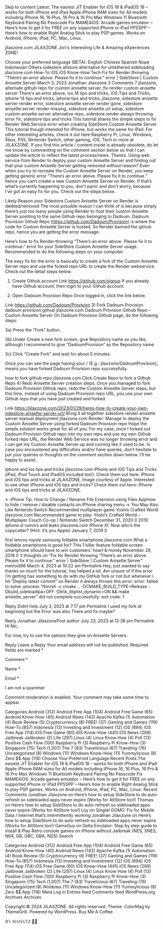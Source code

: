 Skip to content
Latest: 
The easiest JIT Enabler for iOS 18 & iPadOS 18 – works for both iPhone and iPad
Apple iPhone RAM sizes for All models including iPhone 16, 16 Plus, 16 Pro & 16 Pro Max
Windows 11 Bluetooth Keyboard Pairing No Passcode Fix
MAME4iOS: Arcade games emulator – Here’s how to get it for FREE on any supported iPhone or iPad
PPSSPP – Here’s how to enable Right Analog Stick to play PSP games. Works on Android, iPhone, iPad, PC, Mac, Linux.
  
jilaxzone.com
JILAXZONE
Jon's Interesting Life & Amazing eXperiences ZONE!

Choose your preferred language (BETA):
English Chinese Spanish Nope Indonesian Others
sidestore altstore alternative for untethered sideloading jilaxzone.com
How-To iOS iOS Know-How Tech 
Fix for Render throwing “There’s an error above. Please fix it to continue.” error | SideStore | Custom Anisette Server
 March 3, 2023  Jonathan Jilaxzone  3 Comments 7 jilaxzone, alternate github repo for custom anisette server, fix render custom anisette server There's an error above, ios 16 tips and tricks, iOS Tips and Tricks, iphone 14 tips and tricks, iphone tips and tricks, jilaxzone, sidestore anisette server render error, sidestore anisette server render gone, sidestore anisette server render missing, sidestore anisette url setup, sidestore custom anisette server alternative repo, sidestore render always throwing error fix, sidestore tips and tricks
This tutorial shares the simple steps to fix Render Web Service error when creating SideStore Custom Anisette Server.
This tutorial though intended for iPhone, but works the same for iPad.
For other interesting articles, check it out here Raspberry Pi, Linux, Windows, Xbox, PS5, Nintendo Switch, other gaming, iOS, Tech or more at JILAXZONE.
If you find this article / content inside is already obsolete, do let me know by commenting on the comment section below so that I can update the article to reflect the latest process/news. Thanks.
Using web service from Render to deploy your custom Anisette Server and finding out that your custom Anisette Server getting removed without reason?
Even when you try to recreate the Custom Anisette Server on Render, you keep getting generic error “There’s an error above. Please fix it to continue.” hence you can’t create a new Custom Anisette Server on Render. If that’s what’s currently happening to you, don’t panic and don’t worry, because I’ve got an easy fix for you. Check out the steps below.

Likely Reason your Sidestore Custom Anisette Server on Render is deleted/removed
The most possible reason I can think of is because simply there’s just too many people using Render to host their custom Anisette Server pointing to the same Github repo belonging to Dadoum. Dadoum Provision Github Repo (https://github.com/Dadoum/Provision) is where the code for Custom Anisette Server is hosted.
So Render banned the github repo, hence you are getting the error message.

Here’s how to fix Render throwing “There’s an error above. Please fix it to continue.” error for your SideStore Custom Anisette Server usage.
Recommended to do the following steps on your computer.

The easy fix for the error is basically to create a fork of the Custom Anisette Server repo and use the forked repo URL to create the Render webservice. Check out the detail steps below.

1) Create Github account
Link	https://github.com/signup
If you already have Github account, then login to your Github account.

2) Open Dadoum Provision Repo
Once logged in, click the link below.

Link	https://github.com/Dadoum/Provision
3) Fork Dadoum Provision
dadoum provision github jilaxzone.com
Dadoum Provision Github Repo – Custom Anisette Server
On Dadoum Provision Github page, do the following steps:

3a) Press the “Fork” button.

3b) Under Create a new fork screen, give Repository name as you like, although I recommend to give “DadoumProvision” as the Repository name.

3c) Click “Create Fork” and wait for about 5 minutes.

Once you can see the page having your / (E.g.: jilaxzone/DadoumProvision), means you have forked Dadoum Provision repo successfully.

how to fork github repo jilaxzone.com
Click Create Repo to fork a Github Repo
4) Redo Anisette Server creation steps.
Once you managed to fork Dadoum Provision Github repo, redo the Custom Anisette Server steps, but this time, instead of using Dadoum Provision repo URL, you use your own Github repo that you have just created and forked.

Link	https://jilaxzone.com/2023/01/29/heres-how-to-create-your-own-sidestore-anisette-server-url/
Bring it all together
sidestore render anisette server manual deployment jilaxzone.com
Render: Manage to deploy the Custom Anisette Server using forked Dadoum Provision repo
Hope the simple solution works great for all of you. For my case, once I forked out Dadoum Provision Github repo into my own repo and use my own Github forked repo URL, the Render Web Service was no longer throwing error and I can get my Custom Anisette Server up and running like it used to be. In case you encountered any difficulties and/or have queries, don’t hesitate to put your queries or thoughts on the comment section down below. I’ll be happy to assist.

iphone and ios tips and tricks jilaxzone.com
iPhone and iOS Tips and Tricks (iPad, iPod Touch and iPadOS included too!). Check them out here: iPhone and iOS tips and tricks at JILAXZONE. Image courtesy of Apple.
Interested to see other iPhone and iOS tips and tricks? Check them out here: iPhone and iOS tips and tricks at JILAXZONE.


← iPhone Tip: How to Change / Rename File Extension using Files AppHow to hide / remove / disable contacts on iPhone sharing menu →
You May Also Like
Nintendo Switch Recommended multiplayer game Yoshis Crafted World jilaxzone.com
Recommended game to play: Yoshi’s Crafted World – Multiplayer Couch Co-op | Nintendo Switch
 December 31, 2020 0
2019 iphone xi rumors and leaks jilaxzone.com
iPhone XI: Now who’s the copycatter? (Hint: it’s you Apple)
 January 7, 2019 0

first lenovo royole samsung foldable smartphone jilaxzone.com
What a foldable smartphone is good for? This 1 killer feature foldable screen smartphone should have to win customers’ heart & money
 November 29, 2018 0
3 thoughts on “Fix for Render throwing “There’s an error above. Please fix it to continue.” error | SideStore | Custom Anisette Server”
metroid98
March 4, 2023 at 10:22 am
Permalink
Hey, just wanted to say thanks so much for the tutorial, has helped a lot. Am unsure of if the error i’m getting has something to do with my GitHub fork or not but whenever i hit “Deploy latest commit” on Render it always throws this error: error: failed to solve: process “/bin/sh -c cmake .. -DCMAKE_BUILD_TYPE=Release -Dbuild_sideloadipa=OFF -Dlink_libplist_dynamic=ON && make anisette_server” did not complete successfully: exit code: 1

Reply
Didnt help
July 3, 2023 at 7:17 pm
Permalink
I used my fork at beginning but the Error was also There and fix maybe?

Reply
Jonathan JilaxzonePost author
July 23, 2023 at 12:38 pm
Permalink
Hi Nic,

For now, try to use the options they give on Anisette Servers.

Reply
Leave a Reply
Your email address will not be published. Required fields are marked *

Comment *

Name *

Email *

I am not a spammer

Comment moderation is enabled. Your comment may take some time to appear.

Categories
Android (312)
Android Free App (104)
Android Free Game (65)
Android Know-How (40)
Android News (142)
Apache Kafka (1)
Automation (4)
Book Review (5)
Cryptocurrency (8)
FREE! (37)
Gaming and Games (119)
How-To (857)
Indonesia (13)
Investing and Investment (12)
iOS (694)
iOS Free App (114)
iOS Free Game (60)
iOS Know-How (441)
iOS News (268)
Jailbreak Jailbroken (2)
Life (297)
Linux (4)
Linux Know How (4)
Poll (13)
Positive Cash Flow (100)
Raspberry Pi (3)
Raspberry Pi Know-How (3)
Singapore (75)
Tech (1,007)
The 7 (83)
Travelicious (67)
Traveling (76)
Uncategorized (8)
Windows (11)
Windows Know-How (11)
Yummylicious (8)
Zero $$ App (118)
Choose Your Preferred Language
Recent Posts
The easiest JIT Enabler for iOS 18 & iPadOS 18 – works for both iPhone and iPad
Apple iPhone RAM sizes for All models including iPhone 16, 16 Plus, 16 Pro & 16 Pro Max
Windows 11 Bluetooth Keyboard Pairing No Passcode Fix
MAME4iOS: Arcade games emulator – Here’s how to get it for FREE on any supported iPhone or iPad
PPSSPP – Here’s how to enable Right Analog Stick to play PSP games. Works on Android, iPhone, iPad, PC, Mac, Linux.
Recent Comments
Jonathan Jilaxzone on Here’s how to setup SideStore to do auto-refresh so sideloaded apps never expire (Works for AltStore too!)
Thomas on Here’s how to setup SideStore to do auto-refresh so sideloaded apps never expire (Works for AltStore too!)
Loy on Singtel GOMO: Fix for Mobile Data / Internet that’s intermittently working
Jonathan Jilaxzone on Here’s how to setup SideStore to do auto-refresh so sideloaded apps never expire (Works for AltStore too!)
GameGuy on Delta Emulator: Step by step guide to install & Play Retro console games on iPhone without Jailbreak (NES, SNES, N64, GB, GBC, GBA, NDS)
Search
 
Categories
Android (312)
Android Free App (104)
Android Free Game (65)
Android Know-How (40)
Android News (142)
Apache Kafka (1)
Automation (4)
Book Review (5)
Cryptocurrency (8)
FREE! (37)
Gaming and Games (119)
How-To (857)
Indonesia (13)
Investing and Investment (12)
iOS (694)
iOS Free App (114)
iOS Free Game (60)
iOS Know-How (441)
iOS News (268)
Jailbreak Jailbroken (2)
Life (297)
Linux (4)
Linux Know How (4)
Poll (13)
Positive Cash Flow (100)
Raspberry Pi (3)
Raspberry Pi Know-How (3)
Singapore (75)
Tech (1,007)
The 7 (83)
Travelicious (67)
Traveling (76)
Uncategorized (8)
Windows (11)
Windows Know-How (11)
Yummylicious (8)
Zero $$ App (118)
Meta
Log in
Entries feed
Comments feed
WordPress.org
Archives
Archives
  
Copyright © 2024 JILAXZONE. All rights reserved.
Theme: ColorMag by ThemeGrill. Powered by WordPress.
Buy Me A Coffee


𝔹𝕐 ℍ𝔸ℕ𝕊𝕋ℤ 🫡🫡